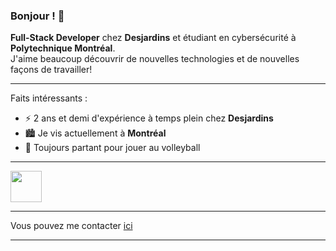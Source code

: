 ### Bonjour ! 👋
**Full-Stack Developer** chez **Desjardins** et étudiant en cybersécurité à **Polytechnique Montréal**. 
<br>
J'aime beaucoup découvrir de nouvelles technologies et de nouvelles façons de travailler!

----
Faits intéressants :
* ⚡ 2 ans et demi d'expérience à temps plein chez **Desjardins**
* 🏙️ Je vis actuellement à **Montréal**
* 🏐 Toujours partant pour jouer au volleyball

----
<img height=50 src="https://cdn.jsdelivr.net/gh/devicons/devicon/icons/angularjs/angularjs-original.svg" />
          

----
Vous pouvez me contacter [ici](mailto:vincent.decooman123@gmail.com)

----

<!--
**vincentdecooman/vincentdecooman** is a ✨ _special_ ✨ repository because its `README.md` (this file) appears on your GitHub profile.

Here are some ideas to get you started:

- 🔭 I’m currently working on ...
- 🌱 I’m currently learning ...
- 👯 I’m looking to collaborate on ...
- 🤔 I’m looking for help with ...
- 💬 Ask me about ...
- 📫 How to reach me: ...
- 😄 Pronouns: ...
- ⚡ Fun fact: ...
-->
